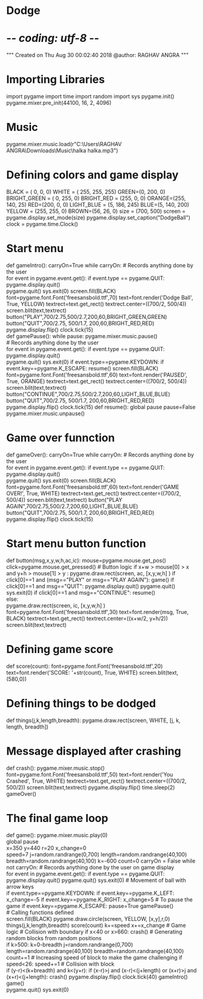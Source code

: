 # Dodge
# -*- coding: utf-8 -*-
"""
Created on Thu Aug 30 00:02:40 2018
@author: RAGHAV ANGRA
"""
# Importing Libraries
import pygame
import time
import random
import sys
pygame.init()
pygame.mixer.pre_init(44100, 16, 2, 4096)
# Music 
pygame.mixer.music.load(r"C:\Users\RAGHAV ANGRA\Downloads\Music\halka halka.mp3")
# Defining colors and game display
BLACK = ( 0, 0, 0)
WHITE = ( 255, 255, 255)
GREEN=(0, 200, 0)
BRIGHT_GREEN = ( 0, 255, 0)
BRIGHT_RED = (255, 0, 0)
ORANGE=(255, 140, 25)
RED=(200, 0, 0)
LIGHT_BLUE = (5, 186, 245)
BLUE=(5, 140, 200)
YELLOW = (255, 255, 0)
BROWN=(56, 26, 0)
size = (700, 500)
screen = pygame.display.set_mode(size)
pygame.display.set_caption("DodgeBall")
clock = pygame.time.Clock()
# Start menu
def gameIntro():
     carryOn=True 
     while carryOn:
         # Records anything done by the user    
         for event in pygame.event.get():
            if event.type == pygame.QUIT: 
                pygame.display.quit()  
                pygame.quit()
                sys.exit(0)
         screen.fill(BLACK)          
         font=pygame.font.Font('freesansbold.ttf',70)
         text=font.render('Dodge Ball', True, YELLOW)
         textrect=text.get_rect()
         textrect.center=((700/2, 500/4))
         screen.blit(text,textrect)
         button("PLAY",700/2.75,500/2.7,200,60,BRIGHT_GREEN,GREEN)
         button("QUIT",700/2.75, 500/1.7, 200,60,BRIGHT_RED,RED)
         pygame.display.flip()
         clock.tick(15)         
def gamePause():
     while pause:
         pygame.mixer.music.pause()  
         # Records anything done by the user    
         for event in pygame.event.get():
            if event.type == pygame.QUIT: 
                pygame.display.quit()  
                pygame.quit()
                sys.exit(0)
            if event.type==pygame.KEYDOWN:
              if event.key==pygame.K_ESCAPE:
                    resume()
         screen.fill(BLACK)          
         font=pygame.font.Font('freesansbold.ttf',60)
         text=font.render('PAUSED', True, ORANGE)
         textrect=text.get_rect()
         textrect.center=((700/2, 500/4))
         screen.blit(text,textrect)
         button("CONTINUE",700/2.75,500/2.7,200,60,LIGHT_BLUE,BLUE)
         button("QUIT",700/2.75, 500/1.7, 200,60,BRIGHT_RED,RED)
         pygame.display.flip()
         clock.tick(15)
def resume():
         global pause
         pause=False
         pygame.mixer.music.unpause()
# Game over funnction
def gameOver():
     carryOn=True 
     while carryOn:
         # Records anything done by the user    
         for event in pygame.event.get():
            if event.type == pygame.QUIT: 
                pygame.display.quit()  
                pygame.quit()
                sys.exit(0)
         screen.fill(BLACK)          
         font=pygame.font.Font('freesansbold.ttf',60)
         text=font.render('GAME OVER!', True, WHITE)
         textrect=text.get_rect()
         textrect.center=((700/2, 500/4))
         screen.blit(text,textrect)
         button("PLAY AGAIN",700/2.75,500/2.7,200,60,LIGHT_BLUE,BLUE)
         button("QUIT",700/2.75, 500/1.7, 200,60,BRIGHT_RED,RED)
         pygame.display.flip()
         clock.tick(15)
# Start menu button function         
def button(msg,x,y,w,h,ac,ic):
       mouse=pygame.mouse.get_pos()
       click=pygame.mouse.get_pressed()
       # Button logic
       if x+w > mouse[0] > x and y+h > mouse[1] > y :
              pygame.draw.rect(screen, ac, [x,y,w,h] )
              if click[0]==1 and (msg=="PLAY" or msg=="PLAY AGAIN"):
                    game()
              if click[0]==1 and msg=="QUIT":
                    pygame.display.quit()
                    pygame.quit()
                    sys.exit(0)
              if click[0]==1 and msg=="CONTINUE":
                  resume()      
       else:  
              pygame.draw.rect(screen, ic, [x,y,w,h] )
       font=pygame.font.Font('freesansbold.ttf',30)
       text=font.render(msg, True, BLACK)
       textrect=text.get_rect()
       textrect.center=((x+w/2, y+h/2))
       screen.blit(text,textrect)   
# Defining game score       
def score(count):
      font=pygame.font.Font('freesansbold.ttf',20)
      text=font.render('SCORE: '+str(count), True, WHITE)
      screen.blit(text,(580,0))
# Defining things to be dodged      
def things(j,k,length,breadth):
      pygame.draw.rect(screen, WHITE, [j, k, length, breadth])
# Message displayed after crashing      
def crash():
      pygame.mixer.music.stop()
      font=pygame.font.Font('freesansbold.ttf',50)
      text=font.render('You Crashed', True, WHITE)
      textrect=text.get_rect()
      textrect.center=((700/2, 500/2))
      screen.blit(text,textrect)
      pygame.display.flip()
      time.sleep(2)
      gameOver()
# The final game loop      
def game(): 
  pygame.mixer.music.play(0)    
  global pause    
  x=350
  y=440
  r=20
  x_change=0  
  speed=7
  j=random.randrange(0,700)
  length=random.randrange(40,100)
  breadth=random.randrange(40,100)
  k=-600
  count=0
  carryOn = False
  while not carryOn:
     # Records anything done by the user on game display   
     for event in pygame.event.get():
        if event.type == pygame.QUIT: 
              pygame.display.quit()
              pygame.quit()
              sys.exit(0)
        # Movement of ball with arrow keys      
        if event.type==pygame.KEYDOWN:
              if event.key==pygame.K_LEFT:
                  x_change=-5
              if event.key==pygame.K_RIGHT:
                    x_change=5
              # To pause the game
              if event.key==pygame.K_ESCAPE:
                    pause=True
                    gamePause()               
     # Calling functions defined               
     screen.fill(BLACK)
     pygame.draw.circle(screen, YELLOW, [x,y],r,0)
     things(j,k,length,breadth)
     score(count)
     k+=speed
     x+=x_change
     # Game logic 
     # Collision with boundary
     if x<40 or x>660:
          crash()
     # Generating random blocks from random positions      
     if k>500:
           k=0-breadth
           j=random.randrange(0,700)
           length=random.randrange(40,100)
           breadth=random.randrange(40,100)
           count+=1
           # Increasing speed of block to make the game challenging
           if speed<26:
               speed+=1
     # Collision with block          
     if (y-r)<(k+breadth) and k<(y+r):
           if (x-r)>j and (x-r)<(j+length) or (x+r)>j and (x+r)<(j+length):
                crash()
     pygame.display.flip()
     clock.tick(40)
gameIntro()     
game()    
pygame.quit()
sys.exit(0)

